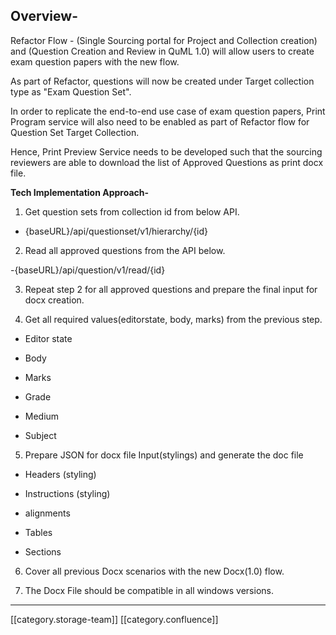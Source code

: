 
## Overview- 
Refactor Flow - (Single Sourcing portal for Project and Collection creation) and (Question Creation and Review in QuML 1.0) will allow users to create exam question papers with the new flow.

As part of Refactor, questions will now be created under Target collection type as "Exam Question Set".

In order to replicate the end-to-end use case of exam question papers, Print Program service will also need to be enabled as part of Refactor flow for Question Set Target Collection.

Hence, Print Preview Service needs to be developed such that the sourcing reviewers are able to download the list of Approved Questions as print docx file.

 **Tech Implementation Approach-** 
1. Get question sets from collection id from below API.




* {baseURL}/api/questionset/v1/hierarchy/{id} 



2. Read all approved questions from the API below.

-{baseURL}/api/question/v1/read/{id} 

3. Repeat step 2 for all approved questions and prepare the final input for docx creation.

4. Get all required values(editorstate, body, marks) from the previous step.


* Editor state


* Body


* Marks


* Grade


* Medium


* Subject 



5. Prepare JSON for docx file Input(stylings) and generate the doc file


* Headers (styling)


* Instructions (styling)


* alignments


* Tables


* Sections



6. Cover all previous Docx scenarios with the new Docx(1.0) flow.

7. The Docx File should be compatible in all windows versions.











*****

[[category.storage-team]] 
[[category.confluence]] 
